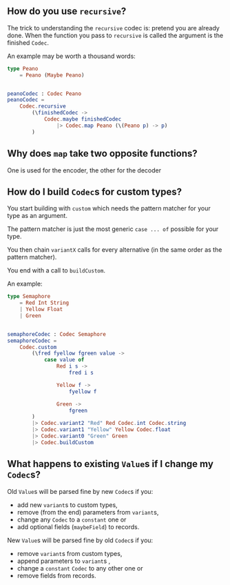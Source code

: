 ## How do you use `recursive`?
The trick to understanding the `recursive` codec is: pretend you are already done.
When the function you pass to `recursive` is called the argument is the finished `Codec`.

An example may be worth a thousand words:

```elm
type Peano
    = Peano (Maybe Peano)


peanoCodec : Codec Peano
peanoCodec =
    Codec.recursive
        (\finishedCodec ->
            Codec.maybe finishedCodec
                |> Codec.map Peano (\(Peano p) -> p)
        )
```

## Why does `map` take two opposite functions?
One is used for the encoder, the other for the decoder

## How do I build `Codec`s for custom types?
You start building with `custom` which needs the pattern matcher for your type as an argument.

The pattern matcher is just the most generic `case ... of` possible for your type.

You then chain `variantX` calls for every alternative (in the same order as the pattern matcher).

You end with a call to `buildCustom`.

An example:

```elm
type Semaphore
    = Red Int String
    | Yellow Float
    | Green


semaphoreCodec : Codec Semaphore
semaphoreCodec =
    Codec.custom
        (\fred fyellow fgreen value ->
            case value of
                Red i s ->
                    fred i s

                Yellow f ->
                    fyellow f

                Green ->
                    fgreen
        )
        |> Codec.variant2 "Red" Red Codec.int Codec.string
        |> Codec.variant1 "Yellow" Yellow Codec.float
        |> Codec.variant0 "Green" Green
        |> Codec.buildCustom
```

## What happens to existing `Value`s if I change my `Codec`s?
Old `Value`s will be parsed fine by new `Codec`s if you:
* add new `variant`s to custom types,
* remove (from the end) parameters from `variant`s,
* change any `Codec` to a `constant` one or
* add optional fields (`maybeField`) to records.

New `Value`s will be parsed fine by old `Codec`s if you:
* remove `variant`s from custom types,
* append parameters to `variant`s ,
* change a `constant` `Codec` to any other one or
* remove fields from records.
